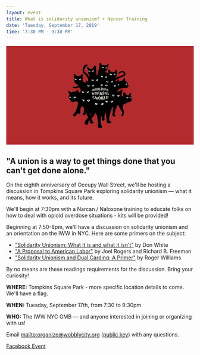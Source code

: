 ```yaml
---
layout: event
title: What is solidarity unionism? + Narcan Training
date: 'Tuesday, September 17, 2019'
time: '7:30 PM - 9:30 PM'
---
```

![](/assets/uploads/solidarity-unionism.png)

## "A union is a way to get things done that you can't get done alone."<br>

On the eighth anniversary of Occupy Wall Street, we'll be hosting a discussion in Tompkins Square Park exploring solidarity unionism — what it means, how it works, and its future.

We'll begin at 7:30pm with a Narcan / Naloxone training to educate folks on how to deal with opioid overdose situations - kits will be provided!

Beginning at 7:50-8pm, we'll have a discussion on solidarity unionism and an orientation on the IWW in NYC. Here are some primers on the subject:
* ["Solidarity Unionism: What it is and what it isn't"](http://organizing.work/2018/09/solidarity-unionism-what-it-is-and-what-it-isnt/) by Don White
* ["A Proposal to American Labor"](https://www.thenation.com/article/proposal-american-labor/) by Joel Rogers and Richard B. Freeman
* ["Solidarity Unionism and Dual Carding: A Primer"](https://www.iww.org/about/solidarityunionism/SolidarityUnionismandDualCardingAPrimer) by Roger Williams

By no means are these readings requirements for the discussion. Bring your curiosity!

**WHERE:** Tompkins Square Park - more specific location details to come. We'll have a flag.

**WHEN:** Tuesday, September 17th, from 7:30 to 9:30pm

**WHO:** The IWW NYC GMB — and anyone interested in joining or organizing with us!

Email <mailto:organize@wobblycity.org> ([public key](/assets/keys/publickey.organize@wobblycity.org.asc)) with any questions.

[Facebook Event](https://www.facebook.com/events/366012474317678/)
